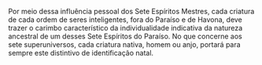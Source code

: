 ﻿Por meio dessa influência pessoal dos Sete Espíritos Mestres, cada criatura de  cada ordem de seres inteligentes, fora do Paraíso e de Havona, deve trazer o carimbo característico da individualidade indicativa da natureza ancestral de um desses Sete Espíritos do Paraíso. No que concerne aos sete superuniversos, cada criatura nativa, homem ou anjo, portará para sempre este distintivo de identificação natal.
